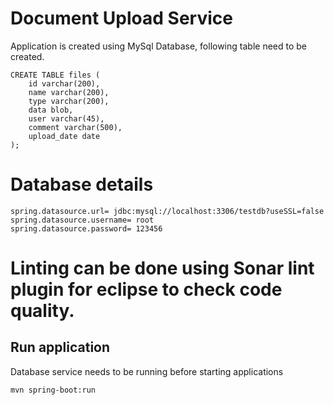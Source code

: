 # Document Upload Service
Application is created using MySql Database, following table need to be created.

	CREATE TABLE files (
    	id varchar(200), 
		name varchar(200),
		type varchar(200), 
		data blob,
		user varchar(45),
		comment varchar(500),
		upload_date date
	);
# Database details
	spring.datasource.url= jdbc:mysql://localhost:3306/testdb?useSSL=false
	spring.datasource.username= root
	spring.datasource.password= 123456

# Linting can be done using Sonar lint plugin for eclipse to check code quality.

## Run application
Database service needs to be running before starting applications
```
mvn spring-boot:run
```
